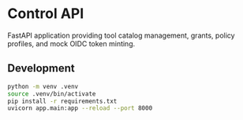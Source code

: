 # Control API

FastAPI application providing tool catalog management, grants, policy profiles, and mock OIDC token minting.

## Development

```bash
python -m venv .venv
source .venv/bin/activate
pip install -r requirements.txt
uvicorn app.main:app --reload --port 8000
```
